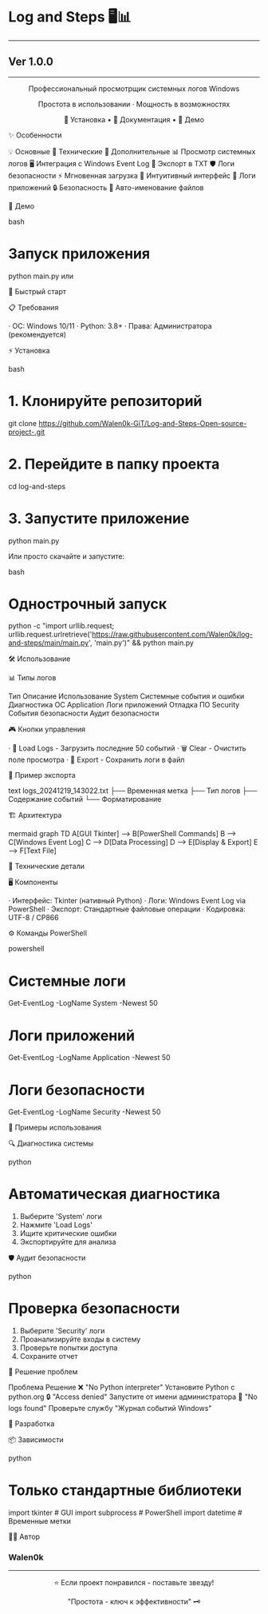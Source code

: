 # Log and Steps 🖥📊
___
## Ver 1.0.0
___
<div align="center">

Профессиональный просмотрщик системных логов Windows

Простота в использовании · Мощность в возможностях

🚀 Установка • 📖 Документация • 🎥 Демо

</div>

✨ Особенности

💡 Основные 🔧 Технические 🎯 Дополнительные
📊 Просмотр системных логов 🖥 Интеграция с Windows Event Log 💾 Экспорт в TXT
🛡 Логи безопасности ⚡ Мгновенная загрузка 🎨 Интуитивный интерфейс
📱 Логи приложений 🔒 Безопасность 📁 Авто-именование файлов

🎥 Демо

bash
# Запуск приложения
python main.py или 

🚀 Быстрый старт

📋 Требования

· ОС: Windows 10/11
· Python: 3.8+
· Права: Администратора (рекомендуется)

⚡ Установка

bash
# 1. Клонируйте репозиторий
git clone https://github.com/Walen0k-GiT/Log-and-Steps-Open-source-project-.git

# 2. Перейдите в папку проекта
cd log-and-steps

# 3. Запустите приложение
python main.py


Или просто скачайте и запустите:

bash
# Однострочный запуск
python -c "import urllib.request; urllib.request.urlretrieve('https://raw.githubusercontent.com/Walen0k/log-and-steps/main/main.py', 'main.py')" && python main.py


🛠 Использование

📊 Типы логов

Тип Описание Использование
System Системные события и ошибки Диагностика ОС
Application Логи приложений Отладка ПО
Security События безопасности Аудит безопасности

🎮 Кнопки управления

· 🔄 Load Logs - Загрузить последние 50 событий
· 🗑 Clear - Очистить поле просмотра
· 💾 Export - Сохранить логи в файл

📁 Пример экспорта

text
logs_20241219_143022.txt
├── Временная метка
├── Тип логов
├── Содержание событий
└── Форматирование


🏗 Архитектура

mermaid
graph TD
    A[GUI Tkinter] --> B[PowerShell Commands]
    B --> C[Windows Event Log]
    C --> D[Data Processing]
    D --> E[Display & Export]
    E --> F[Text File]


🔧 Технические детали

🖥 Компоненты

· Интерфейс: Tkinter (нативный Python)
· Логи: Windows Event Log via PowerShell
· Экспорт: Стандартные файловые операции
· Кодировка: UTF-8 / CP866

⚙ Команды PowerShell

powershell
# Системные логи
Get-EventLog -LogName System -Newest 50

# Логи приложений  
Get-EventLog -LogName Application -Newest 50

# Логи безопасности
Get-EventLog -LogName Security -Newest 50


📝 Примеры использования

🔍 Диагностика системы

python
# Автоматическая диагностика
1. Выберите 'System' логи
2. Нажмите 'Load Logs'
3. Ищите критические ошибки
4. Экспортируйте для анализа


🛡 Аудит безопасности

python
# Проверка безопасности
1. Выберите 'Security' логи  
2. Проанализируйте входы в систему
3. Проверьте попытки доступа
4. Сохраните отчет


🐛 Решение проблем

Проблема Решение
❌ "No Python interpreter" Установите Python с python.org
🔒 "Access denied" Запустите от имени администратора
📄 "No logs found" Проверьте службу "Журнал событий Windows"

🤝 Разработка

📦 Зависимости

python
# Только стандартные библиотеки
import tkinter      # GUI
import subprocess   # PowerShell
import datetime     # Временные метки

👨‍💻 Автор

<div align="">

### Walen0k 

</div>

---

<div align="center">

⭐ Если проект понравился - поставьте звезду!

"Простота - ключ к эффективности" 🗝

</div>
